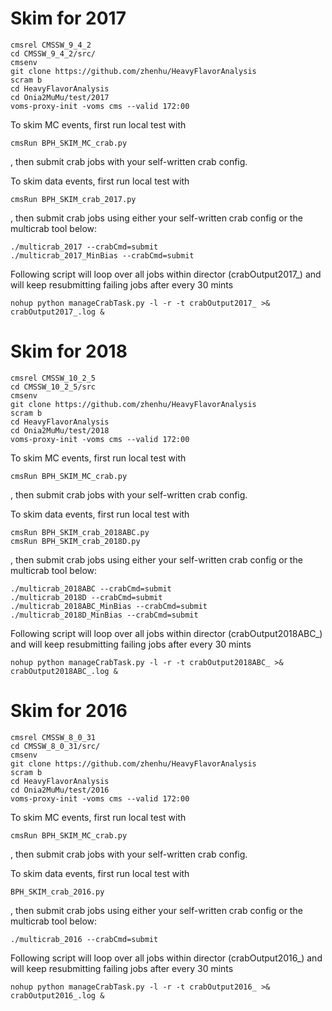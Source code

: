 # Skim for 2017
```
cmsrel CMSSW_9_4_2
cd CMSSW_9_4_2/src/
cmsenv
git clone https://github.com/zhenhu/HeavyFlavorAnalysis
scram b
cd HeavyFlavorAnalysis
cd Onia2MuMu/test/2017
voms-proxy-init -voms cms --valid 172:00
```
To skim MC events, first run local test with
```
cmsRun BPH_SKIM_MC_crab.py
```
, then submit crab jobs with your self-written crab config. 

To skim data events, first run local test with
```
cmsRun BPH_SKIM_crab_2017.py
```
, then submit crab jobs using either your self-written crab config or the multicrab tool below:
```
./multicrab_2017 --crabCmd=submit
./multicrab_2017_MinBias --crabCmd=submit
```

Following script will loop over all jobs within director (crabOutput2017_)  and will keep resubmitting failing jobs after every 30 mints
```
nohup python manageCrabTask.py -l -r -t crabOutput2017_ >& crabOutput2017_.log &
```

# Skim for 2018
```
cmsrel CMSSW_10_2_5
cd CMSSW_10_2_5/src
cmsenv
git clone https://github.com/zhenhu/HeavyFlavorAnalysis
scram b 
cd HeavyFlavorAnalysis
cd Onia2MuMu/test/2018
voms-proxy-init -voms cms --valid 172:00
```
To skim MC events, first run local test with
```
cmsRun BPH_SKIM_MC_crab.py
```
, then submit crab jobs with your self-written crab config. 

To skim data events, first run local test with
```
cmsRun BPH_SKIM_crab_2018ABC.py
cmsRun BPH_SKIM_crab_2018D.py
```
,  then submit crab jobs using either your self-written crab config or the multicrab tool below:
```
./multicrab_2018ABC --crabCmd=submit
./multicrab_2018D --crabCmd=submit
./multicrab_2018ABC_MinBias --crabCmd=submit
./multicrab_2018D_MinBias --crabCmd=submit
```

Following script will loop over all jobs within director (crabOutput2018ABC_)  and will keep resubmitting failing jobs after every 30 mints
```
nohup python manageCrabTask.py -l -r -t crabOutput2018ABC_ >& crabOutput2018ABC_.log &
```

# Skim for 2016
```
cmsrel CMSSW_8_0_31
cd CMSSW_8_0_31/src/
cmsenv
git clone https://github.com/zhenhu/HeavyFlavorAnalysis
scram b
cd HeavyFlavorAnalysis
cd Onia2MuMu/test/2016
voms-proxy-init -voms cms --valid 172:00
```
To skim MC events, first run local test with
```
cmsRun BPH_SKIM_MC_crab.py
```
, then submit crab jobs with your self-written crab config.

To skim data events, first run local test with
```
BPH_SKIM_crab_2016.py
```
,  then submit crab jobs using either your self-written crab config or the multicrab tool below:
```
./multicrab_2016 --crabCmd=submit
```

Following script will loop over all jobs within director (crabOutput2016_)  and will keep resubmitting failing jobs after every 30 mints
```
nohup python manageCrabTask.py -l -r -t crabOutput2016_ >& crabOutput2016_.log &
```
